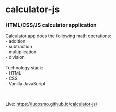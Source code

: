 # calculator-js
<h3><b>HTML/CSS/JS calculator application</b></h3>
Calculator app does the following math operations:<br>
- addition<br>
- subtraction<br>
- multiplication<br>
- division<br><br>
Technology stack:<br>
- HTML<br>
- CSS<br>
- Vanilla JavaScript 


<br><br>
Live:
https://lucosmo.github.io/calculator-js/
